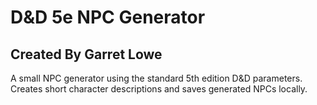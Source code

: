 # D&D 5e NPC Generator
## Created By Garret Lowe
A small NPC generator using the standard 5th edition D&amp;D parameters. Creates short character descriptions and saves generated NPCs locally.
